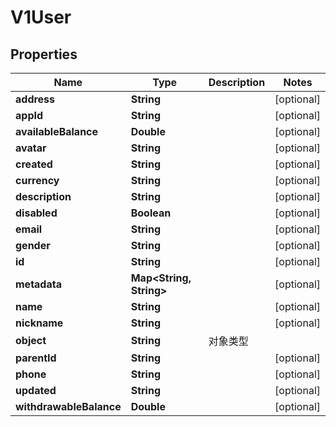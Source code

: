 
# V1User

## Properties
Name | Type | Description | Notes
------------ | ------------- | ------------- | -------------
**address** | **String** |  |  [optional]
**appId** | **String** |  |  [optional]
**availableBalance** | **Double** |  |  [optional]
**avatar** | **String** |  |  [optional]
**created** | **String** |  |  [optional]
**currency** | **String** |  |  [optional]
**description** | **String** |  |  [optional]
**disabled** | **Boolean** |  |  [optional]
**email** | **String** |  |  [optional]
**gender** | **String** |  |  [optional]
**id** | **String** |  |  [optional]
**metadata** | **Map&lt;String, String&gt;** |  |  [optional]
**name** | **String** |  |  [optional]
**nickname** | **String** |  |  [optional]
**object** | **String** | 对象类型 | 
**parentId** | **String** |  |  [optional]
**phone** | **String** |  |  [optional]
**updated** | **String** |  |  [optional]
**withdrawableBalance** | **Double** |  |  [optional]



